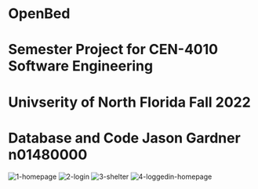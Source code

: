 # OpenBed
# Semester Project for CEN-4010 Software Engineering
# Univserity of North Florida Fall 2022
# Database and Code Jason Gardner n01480000

![1-homepage](https://user-images.githubusercontent.com/77986968/206921118-01a8d66f-58ba-4b34-ab70-ec37a937907e.PNG)
![2-login](https://user-images.githubusercontent.com/77986968/206921125-5049e873-b9e0-44b1-b98d-6485b25cd92b.PNG)
![3-shelter](https://user-images.githubusercontent.com/77986968/206921130-cc4bfea9-2ed1-42d7-afc8-4ca1f54a280b.PNG)
![4-loggedin-homepage](https://user-images.githubusercontent.com/77986968/206921238-5d4f4bdc-c712-4374-805a-df4b68e49fab.PNG)
